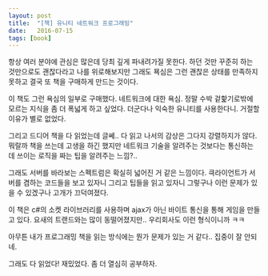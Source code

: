 ```yaml
---
layout: post
title:  "[책] 유니티 네트워크 프로그래밍"
date:   2016-07-15
tags: [book]
---
```


항상 여러 분야에 관심은 많은데 당최 깊게 파내려가질 못한다. 하던 것만 꾸준히 하는 것만으로도 괜찮다라고 나를 위로해보지만 그래도 묙심은 그런 괜찮은 상태를 만족하지 못하고 결국 또 책을 구매하게 만드는 것이다. 

  이 책도 그런 욕심의 일부로 구매했다. 네트워크에 대한 욕심. 정말 수박 겉핥기로밖에 모르는 지식을 좀 더 폭넓게 하고 싶었다. 더군다나 익숙한 유니티를 사용한다니. 거절할 이유가 별로 없었다. 

  그리고 드디어 책을 다 읽었는데 글쎄.. 다 읽고 나서의 감상은 그다지 강렬하지가 않다. 뭐랄까 책을 쓰는데 고생을 하긴 했지만 네트워크 기술을 알려주는 것보다는 통신하는 데 쓰이는 로직을 짜는 팁을 알려주는 느낌?.. 

  그래도 서버를 바라보는 스펙트럼은 확실히 넓어진 거 같은 느낌이다. 큭라이언트가 서버를 겸하는 코드들을 보고 있자니 그리고 팁들을 읽고 있자니 그렇구나 이런 문제가 있을 수 있겠구나 고개가 끄덕여졌다. 

  이 책은 c#의 소켓 라이브러리를 사용하며 ajax가 아닌 바이트 통신을 통해 게임을 만들고 있다. 요새의 트랜드와는 많이 동떨어졌지만.. 우리회사도 이런 형식이니까 ㅋㅋ 

  아무튼 내가 프로그래밍 책을 읽는 방식에는 뭔가 문제가 있는 거 같다.. 집중이 잘 안되네. 

  그래도 다 읽었다! 재밌었다. 좀 더 열심히 공부하자.